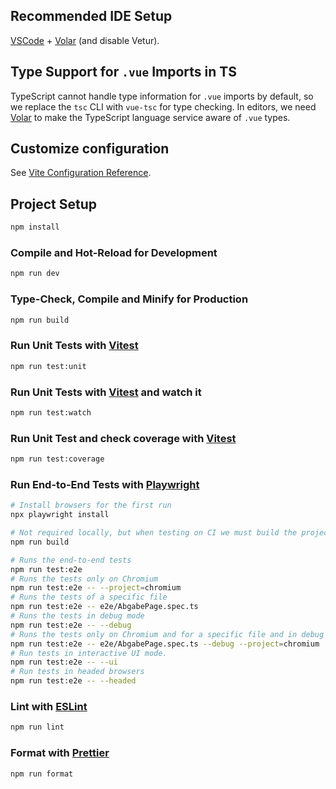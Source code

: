 ## Recommended IDE Setup

[VSCode](https://code.visualstudio.com/) + [Volar](https://marketplace.visualstudio.com/items?itemName=Vue.volar) (and disable Vetur).

## Type Support for `.vue` Imports in TS

TypeScript cannot handle type information for `.vue` imports by default, so we replace the `tsc` CLI with `vue-tsc` for type checking. In editors, we need [Volar](https://marketplace.visualstudio.com/items?itemName=Vue.volar) to make the TypeScript language service aware of `.vue` types.

## Customize configuration

See [Vite Configuration Reference](https://vite.dev/config/).

## Project Setup

```sh
npm install
```

### Compile and Hot-Reload for Development

```sh
npm run dev
```

### Type-Check, Compile and Minify for Production

```sh
npm run build
```

### Run Unit Tests with [Vitest](https://vitest.dev/)

```sh
npm run test:unit
```

### Run Unit Tests with [Vitest](https://vitest.dev/) and watch it

```sh
npm run test:watch
```

### Run Unit Test and check coverage with [Vitest](https://vitest.dev/)

```sh
npm run test:coverage
```

### Run End-to-End Tests with [Playwright](https://playwright.dev)

```sh
# Install browsers for the first run
npx playwright install

# Not required locally, but when testing on CI we must build the project first
npm run build

# Runs the end-to-end tests
npm run test:e2e
# Runs the tests only on Chromium
npm run test:e2e -- --project=chromium
# Runs the tests of a specific file
npm run test:e2e -- e2e/AbgabePage.spec.ts
# Runs the tests in debug mode
npm run test:e2e -- --debug
# Runs the tests only on Chromium and for a specific file and in debug mode
npm run test:e2e -- e2e/AbgabePage.spec.ts --debug --project=chromium
# Run tests in interactive UI mode.
npm run test:e2e -- --ui
# Run tests in headed browsers
npm run test:e2e -- --headed
```

### Lint with [ESLint](https://eslint.org/)

```sh
npm run lint
```

### Format with [Prettier](https://prettier.io)

```sh
npm run format
```
